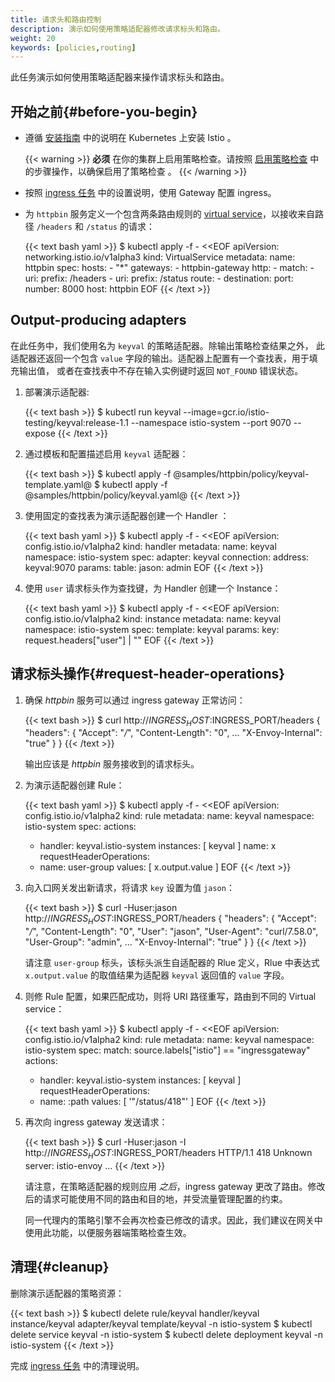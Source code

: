 ```yaml
---
title: 请求头和路由控制
description: 演示如何使用策略适配器修改请求标头和路由。
weight: 20
keywords: [policies,routing]
---
```


此任务演示如何使用策略适配器来操作请求标头和路由。

## 开始之前{#before-you-begin}

* 遵循 [安装指南](/zh/docs/setup/) 中的说明在 Kubernetes 上安装 Istio 。

    {{< warning >}}
    **必须** 在你的集群上启用策略检查。请按照 [启用策略检查](/zh/docs/tasks/policy-enforcement/enabling-policy/)
    中的步骤操作，以确保启用了策略检查 。
    {{< /warning >}}

* 按照 [ingress 任务](/zh/docs/tasks/traffic-management/ingress/) 中的设置说明，使用 Gateway 配置 ingress。

* 为 `httpbin` 服务定义一个包含两条路由规则的 [virtual service](/zh/docs/reference/config/networking/virtual-service/)，以接收来自路径 `/headers` 和 `/status` 的请求：

    {{< text bash yaml >}}
    $ kubectl apply -f - <<EOF
    apiVersion: networking.istio.io/v1alpha3
    kind: VirtualService
    metadata:
      name: httpbin
    spec:
      hosts:
      - "*"
      gateways:
      - httpbin-gateway
      http:
      - match:
        - uri:
            prefix: /headers
        - uri:
            prefix: /status
        route:
        - destination:
            port:
              number: 8000
            host: httpbin
    EOF
    {{< /text >}}

## Output-producing adapters

在此任务中，我们使用名为 `keyval` 的策略适配器。除输出策略检查结果之外，
此适配器还返回一个包含 `value` 字段的输出。适配器上配置有一个查找表，用于填充输出值，
或者在查找表中不存在输入实例键时返回 `NOT_FOUND` 错误状态。

1. 部署演示适配器:

    {{< text bash >}}
    $ kubectl run keyval --image=gcr.io/istio-testing/keyval:release-1.1 --namespace istio-system --port 9070 --expose
    {{< /text >}}

1. 通过模板和配置描述启用 `keyval` 适配器：

    {{< text bash >}}
    $ kubectl apply -f @samples/httpbin/policy/keyval-template.yaml@
    $ kubectl apply -f @samples/httpbin/policy/keyval.yaml@
    {{< /text >}}

1. 使用固定的查找表为演示适配器创建一个 Handler ：

    {{< text bash yaml >}}
    $ kubectl apply -f - <<EOF
    apiVersion: config.istio.io/v1alpha2
    kind: handler
    metadata:
      name: keyval
      namespace: istio-system
    spec:
      adapter: keyval
      connection:
        address: keyval:9070
      params:
        table:
          jason: admin
    EOF
    {{< /text >}}

1. 使用 `user` 请求标头作为查找键，为 Handler 创建一个 Instance：

    {{< text bash yaml >}}
    $ kubectl apply -f - <<EOF
    apiVersion: config.istio.io/v1alpha2
    kind: instance
    metadata:
      name: keyval
      namespace: istio-system
    spec:
      template: keyval
      params:
        key: request.headers["user"] | ""
    EOF
    {{< /text >}}

## 请求标头操作{#request-header-operations}

1. 确保 _httpbin_ 服务可以通过 ingress gateway 正常访问：

    {{< text bash >}}
    $ curl http://$INGRESS_HOST:$INGRESS_PORT/headers
    {
      "headers": {
        "Accept": "*/*",
        "Content-Length": "0",
        ...
        "X-Envoy-Internal": "true"
      }
    }
    {{< /text >}}

    输出应该是 _httpbin_ 服务接收到的请求标头。

1. 为演示适配器创建 Rule：

    {{< text bash yaml >}}
    $ kubectl apply -f - <<EOF
    apiVersion: config.istio.io/v1alpha2
    kind: rule
    metadata:
      name: keyval
      namespace: istio-system
    spec:
      actions:
      - handler: keyval.istio-system
        instances: [ keyval ]
        name: x
      requestHeaderOperations:
      - name: user-group
        values: [ x.output.value ]
    EOF
    {{< /text >}}

1. 向入口网关发出新请求，将请求 `key` 设置为值 `jason`：

    {{< text bash >}}
    $ curl -Huser:jason http://$INGRESS_HOST:$INGRESS_PORT/headers
    {
      "headers": {
        "Accept": "*/*",
        "Content-Length": "0",
        "User": "jason",
        "User-Agent": "curl/7.58.0",
        "User-Group": "admin",
        ...
        "X-Envoy-Internal": "true"
      }
    }
    {{< /text >}}

    请注意 `user-group` 标头，该标头派生自适配器的 Rlue 定义，Rlue 中表达式 `x.output.value` 的取值结果为适配器 `keyval` 返回值的 `value` 字段。

1. 则修 Rule 配置，如果匹配成功，则将 URI 路径重写，路由到不同的 Virtual service：

    {{< text bash yaml >}}
    $ kubectl apply -f - <<EOF
    apiVersion: config.istio.io/v1alpha2
    kind: rule
    metadata:
      name: keyval
      namespace: istio-system
    spec:
      match: source.labels["istio"] == "ingressgateway"
      actions:
      - handler: keyval.istio-system
        instances: [ keyval ]
      requestHeaderOperations:
      - name: :path
        values: [ '"/status/418"' ]
    EOF
    {{< /text >}}

1. 再次向 ingress gateway 发送请求：

    {{< text bash >}}
    $ curl -Huser:jason -I http://$INGRESS_HOST:$INGRESS_PORT/headers
    HTTP/1.1 418 Unknown
    server: istio-envoy
    ...
    {{< /text >}}

    请注意，在策略适配器的规则应用 _之后_，ingress gateway 更改了路由。修改后的请求可能使用不同的路由和目的地，并受流量管理配置的约束。

    同一代理内的策略引擎不会再次检查已修改的请求。因此，我们建议在网关中使用此功能，以便服务器端策略检查生效。

## 清理{#cleanup}

删除演示适配器的策略资源：

{{< text bash >}}
$ kubectl delete rule/keyval handler/keyval instance/keyval adapter/keyval template/keyval -n istio-system
$ kubectl delete service keyval -n istio-system
$ kubectl delete deployment keyval -n istio-system
{{< /text >}}

完成 [ingress 任务](/zh/docs/tasks/traffic-management/ingress/) 中的清理说明。
